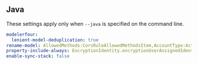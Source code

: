 ## Java

These settings apply only when `--java` is specified on the command line.

``` yaml $(java)
modelerfour:
  lenient-model-deduplication: true
rename-model: AllowedMethods:CorsRuleAllowedMethodsItem,AccountType:ActiveDirectoryPropertiesAccountType
property-include-always: EncryptionIdentity.encryptionUserAssignedIdentity
enable-sync-stack: false
```
